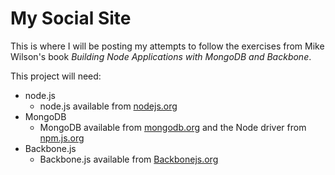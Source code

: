 # My Social Site

This is where I will be posting my attempts to follow the exercises from Mike Wilson's book _Building Node Applications with MongoDB and Backbone_.

This project will need:
* node.js    
    * node.js available from [nodejs.org](http://www.nodejs.org)    
* MongoDB    
    * MongoDB available from [mongodb.org](http://mongodb.org) and the Node driver from [npm.js.org](https://npmjs.org/package/mongodb)    
* Backbone.js    
    * Backbone.js available from [Backbonejs.org](http://backbonejs.org)    
